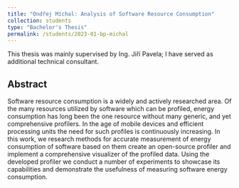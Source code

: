 ```yaml
---
title: "Ondřej Míchal: Analysis of Software Resource Consumption"
collection: students
type: "Bachelor's Thesis"
permalink: /students/2023-01-bp-michal
---
```


This thesis was mainly supervised by Ing. Jiří Pavela; I have served as additional technical
consultant.

## Abstract

Software resource consumption is a widely and actively researched area. Of the many resources utilized by software which can be profiled, energy consumption has long been the one resource without many generic, and yet comprehensive profilers. In the age of mobile devices and efficient processing units the need for such profiles is continuously increasing. In this work, we research methods for accurate measurement of energy consumption of software based on them create an open-source profiler and implement a comprehensive visualizer of the profiled data. Using the developed profiler we conduct a number of experiments to showcase its capabilities and demonstrate the usefulness of measuring software energy consumption.
